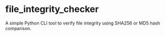 # file_integrity_checker
A simple Python CLI tool to verify file integrity using SHA256 or MD5 hash comparison.
